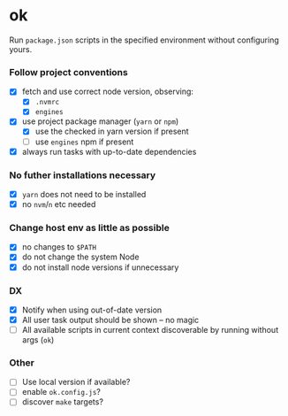 # ok

Run `package.json` scripts in the specified environment without configuring yours.

### Follow project conventions

-   [x] fetch and use correct node version, observing:
    -   [x] `.nvmrc`
    -   [x] `engines`
-   [x] use project package manager (`yarn` or `npm`)
    -   [x] use the checked in yarn version if present
    -   [ ] use `engines` npm if present
-   [x] always run tasks with up-to-date dependencies

### No futher installations necessary

-   [x] `yarn` does not need to be installed
-   [x] no `nvm`/`n` etc needed

### Change host env as little as possible

-   [x] no changes to `$PATH`
-   [x] do not change the system Node
-   [x] do not install node versions if unnecessary

### DX

-   [x] Notify when using out-of-date version
-   [x] All user task output should be shown – no magic
-   [ ] All available scripts in current context discoverable by running without args (`ok`)

### Other

-   [ ] Use local version if available?
-   [ ] enable `ok.config.js`?
-   [ ] discover `make` targets?
